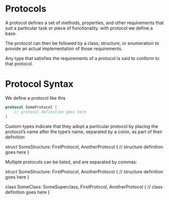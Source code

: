 # Protocols

A protocol defines a set of methods, properties, and other requirements that suit a particular task or piece of functionality. with protocol we define a base.

The protocol can then be followed by a class, structure, or enumeration to provide an actual implementation of those requirements.

Any type that satisfies the requirements of a protocol is said to conform to that protocol.

# Protocol Syntax

We define a protocol like this

```swift
protocol SomeProtocol {
    // protocol definition goes here
}
```

Custom types indicate that they adopt a particular protocol by placing the protocol’s name after the type’s name, separated by a colon, as part of their definition

struct SomeStructure: FirstProtocol, AnotherProtocol {
    // structure definition goes here
}

Multiple protocols can be listed, and are separated by commas:

struct SomeStructure: FirstProtocol, AnotherProtocol {
    // structure definition goes here
}

class SomeClass: SomeSuperclass, FirstProtocol, AnotherProtocol {
    // class definition goes here
}
